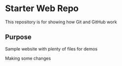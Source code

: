 # Starter Web Repo

This repository is for showing how Git and GitHub work

## Purpose

Sample website with plenty of files for demos

Making some changes